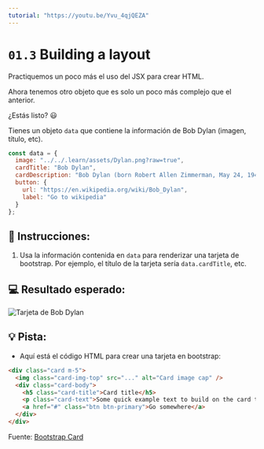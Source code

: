 ```yaml
---
tutorial: "https://youtu.be/Yvu_4qjQEZA"
---
```


# `01.3` Building a layout

Practiquemos un poco más el uso del JSX para crear HTML.

Ahora tenemos otro objeto que es solo un poco más complejo que el anterior.
 
¿Estás listo? 😃

Tienes un objeto `data` que contiene la información de Bob Dylan (imagen, título, etc).

```js
const data = {
  image: "../../.learn/assets/Dylan.png?raw=true",
  cardTitle: "Bob Dylan",
  cardDescription: "Bob Dylan (born Robert Allen Zimmerman, May 24, 1941) is an American singer/songwriter, author, and artist who has been an influential figure in popular music and culture for more than five decades.",
  button: {
    url: "https://en.wikipedia.org/wiki/Bob_Dylan",
    label: "Go to wikipedia"
  }
};
```

## 📝 Instrucciones:

1. Usa la información contenida en `data` para renderizar una tarjeta de bootstrap. Por ejemplo, el título de la tarjeta sería `data.cardTitle`, etc.

## 💻 Resultado esperado:
  
![Tarjeta de Bob Dylan](../../.learn/assets/1.4-1.png?raw=true)

## 💡 Pista:

+ Aquí está el código HTML para crear una tarjeta en bootstrap:

```html
<div class="card m-5">
  <img class="card-img-top" src="..." alt="Card image cap" />
  <div class="card-body">
    <h5 class="card-title">Card title</h5>    
    <p class="card-text">Some quick example text to build on the card title and make up the bulk of the cards content.</p>
    <a href="#" class="btn btn-primary">Go somewhere</a>
  </div>
</div>
```

Fuente: [Bootstrap Card](https://getbootstrap.com/docs/5.0/components/card/#example)

